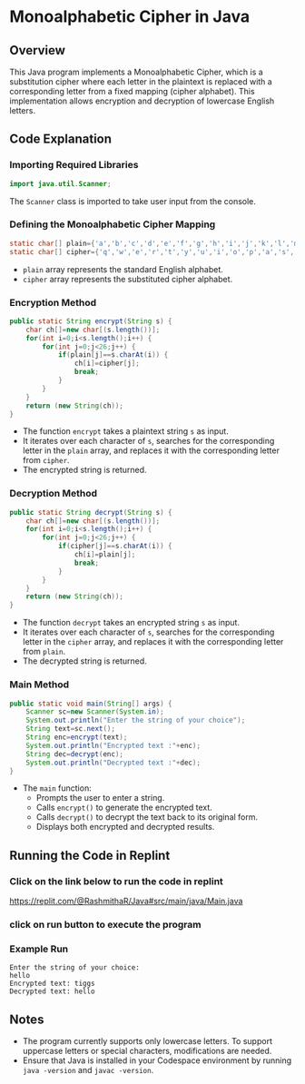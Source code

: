 # Monoalphabetic Cipher in Java

## Overview
This Java program implements a Monoalphabetic Cipher, which is a substitution cipher where each letter in the plaintext is replaced with a corresponding letter from a fixed mapping (cipher alphabet). This implementation allows encryption and decryption of lowercase English letters.

## Code Explanation

### Importing Required Libraries
```java
import java.util.Scanner;
```
The `Scanner` class is imported to take user input from the console.

### Defining the Monoalphabetic Cipher Mapping
```java
static char[] plain={'a','b','c','d','e','f','g','h','i','j','k','l','m','n','o','p','q','r','s','t','u','v','w','x','y','z'};
static char[] cipher={'q','w','e','r','t','y','u','i','o','p','a','s','d','f','g','h','j','k','l','z','x','c','v','b','n','m'};
```
- `plain` array represents the standard English alphabet.
- `cipher` array represents the substituted cipher alphabet.

### Encryption Method
```java
public static String encrypt(String s) {
    char ch[]=new char[(s.length())];
    for(int i=0;i<s.length();i++) {
        for(int j=0;j<26;j++) {
            if(plain[j]==s.charAt(i)) {
                ch[i]=cipher[j];
                break;
            }
        }
    }
    return (new String(ch));
}
```
- The function `encrypt` takes a plaintext string `s` as input.
- It iterates over each character of `s`, searches for the corresponding letter in the `plain` array, and replaces it with the corresponding letter from `cipher`.
- The encrypted string is returned.

### Decryption Method
```java
public static String decrypt(String s) {
    char ch[]=new char[(s.length())];
    for(int i=0;i<s.length();i++) {
        for(int j=0;j<26;j++) {
            if(cipher[j]==s.charAt(i)) {
                ch[i]=plain[j];
                break;
            }
        }
    }
    return (new String(ch));
}
```
- The function `decrypt` takes an encrypted string `s` as input.
- It iterates over each character of `s`, searches for the corresponding letter in the `cipher` array, and replaces it with the corresponding letter from `plain`.
- The decrypted string is returned.

### Main Method
```java
public static void main(String[] args) {
    Scanner sc=new Scanner(System.in);
    System.out.println("Enter the string of your choice");
    String text=sc.next();
    String enc=encrypt(text);
    System.out.println("Encrypted text :"+enc);
    String dec=decrypt(enc);
    System.out.println("Decrypted text :"+dec);
}
```
- The `main` function:
  - Prompts the user to enter a string.
  - Calls `encrypt()` to generate the encrypted text.
  - Calls `decrypt()` to decrypt the text back to its original form.
  - Displays both encrypted and decrypted results.

## Running the Code in Replint

### Click on the link below to run the code in replint

https://replit.com/@RashmithaR/Java#src/main/java/Main.java

### click on run button to execute the program 


### Example Run
```
Enter the string of your choice:
hello
Encrypted text: tiggs
Decrypted text: hello
```

## Notes
- The program currently supports only lowercase letters. To support uppercase letters or special characters, modifications are needed.
- Ensure that Java is installed in your Codespace environment by running `java -version` and `javac -version`.



